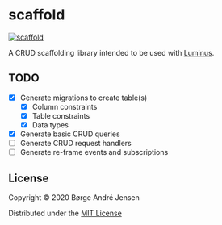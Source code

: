# scaffold

[![scaffold](https://circleci.com/gh/imborge/scaffold.svg?style=svg)](https://circleci.com/gh/imborge/scaffold)

A CRUD scaffolding library intended to be used with [Luminus](https://luminusweb.com/).

## TODO

- [x] Generate migrations to create table(s)
  - [x] Column constraints
  - [x] Table constraints
  - [x] Data types
- [x] Generate basic CRUD queries
- [ ] Generate CRUD request handlers
- [ ] Generate re-frame events and subscriptions

## License

Copyright © 2020 Børge André Jensen

Distributed under the [MIT License](http://opensource.org/licenses/MIT)
